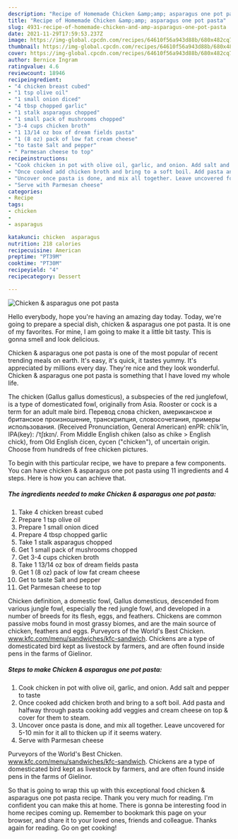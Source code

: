 ```yaml
---
description: "Recipe of Homemade Chicken &amp;amp; asparagus one pot pasta"
title: "Recipe of Homemade Chicken &amp;amp; asparagus one pot pasta"
slug: 4931-recipe-of-homemade-chicken-and-amp-asparagus-one-pot-pasta
date: 2021-11-29T17:59:53.237Z
image: https://img-global.cpcdn.com/recipes/64610f56a943d88b/680x482cq70/chicken-asparagus-one-pot-pasta-recipe-main-photo.jpg
thumbnail: https://img-global.cpcdn.com/recipes/64610f56a943d88b/680x482cq70/chicken-asparagus-one-pot-pasta-recipe-main-photo.jpg
cover: https://img-global.cpcdn.com/recipes/64610f56a943d88b/680x482cq70/chicken-asparagus-one-pot-pasta-recipe-main-photo.jpg
author: Bernice Ingram
ratingvalue: 4.6
reviewcount: 18946
recipeingredient:
- "4 chicken breast cubed"
- "1 tsp olive oil"
- "1 small onion diced"
- "4 tbsp chopped garlic"
- "1 stalk asparagus chopped"
- "1 small pack of mushrooms chopped"
- "3-4 cups chicken broth"
- "1 13/14 oz box of dream fields pasta"
- "1 (8 oz) pack of low fat cream cheese"
- "to taste Salt and pepper"
- " Parmesan cheese to top"
recipeinstructions:
- "Cook chicken in pot with olive oil, garlic, and onion. Add salt and pepper to taste"
- "Once cooked add chicken broth and bring to a soft boil. Add pasta and halfway through pasta cooking add veggies and cream cheese on top &amp; cover for them to steam."
- "Uncover once pasta is done, and mix all together. Leave uncovered for 5-10 min for it all to thicken up if it seems watery."
- "Serve with Parmesan cheese"
categories:
- Recipe
tags:
- chicken
- 
- asparagus

katakunci: chicken  asparagus 
nutrition: 218 calories
recipecuisine: American
preptime: "PT39M"
cooktime: "PT30M"
recipeyield: "4"
recipecategory: Dessert

---
```



![Chicken &amp; asparagus one pot pasta](https://img-global.cpcdn.com/recipes/64610f56a943d88b/680x482cq70/chicken-asparagus-one-pot-pasta-recipe-main-photo.jpg)

Hello everybody, hope you're having an amazing day today. Today, we're going to prepare a special dish, chicken &amp; asparagus one pot pasta. It is one of my favorites. For mine, I am going to make it a little bit tasty. This is gonna smell and look delicious.

Chicken &amp; asparagus one pot pasta is one of the most popular of recent trending meals on earth. It's easy, it's quick, it tastes yummy. It's appreciated by millions every day. They're nice and they look wonderful. Chicken &amp; asparagus one pot pasta is something that I have loved my whole life.

The chicken (Gallus gallus domesticus), a subspecies of the red junglefowl, is a type of domesticated fowl, originally from Asia. Rooster or cock is a term for an adult male bird. Перевод слова chicken, американское и британское произношение, транскрипция, словосочетания, примеры использования. (Received Pronunciation, General American) enPR: chĭk&#39;ĭn, IPA(key): /ˈtʃɪkɪn/. From Middle English chiken (also as chike &gt; English chick), from Old English ċicen, ċycen (&#34;chicken&#34;), of uncertain origin. Choose from hundreds of free chicken pictures.


To begin with this particular recipe, we have to prepare a few components. You can have chicken &amp; asparagus one pot pasta using 11 ingredients and 4 steps. Here is how you can achieve that.

<!--inarticleads1-->

##### The ingredients needed to make Chicken &amp; asparagus one pot pasta:

1. Take 4 chicken breast cubed
1. Prepare 1 tsp olive oil
1. Prepare 1 small onion diced
1. Prepare 4 tbsp chopped garlic
1. Take 1 stalk asparagus chopped
1. Get 1 small pack of mushrooms chopped
1. Get 3-4 cups chicken broth
1. Take 1 13/14 oz box of dream fields pasta
1. Get 1 (8 oz) pack of low fat cream cheese
1. Get to taste Salt and pepper
1. Get  Parmesan cheese to top


Chicken definition, a domestic fowl, Gallus domesticus, descended from various jungle fowl, especially the red jungle fowl, and developed in a number of breeds for its flesh, eggs, and feathers. Chickens are common passive mobs found in most grassy biomes, and are the main source of chicken, feathers and eggs. Purveyors of the World&#39;s Best Chicken. www.kfc.com/menu/sandwiches/kfc-sandwich. Chickens are a type of domesticated bird kept as livestock by farmers, and are often found inside pens in the farms of Gielinor. 

<!--inarticleads2-->

##### Steps to make Chicken &amp; asparagus one pot pasta:

1. Cook chicken in pot with olive oil, garlic, and onion. Add salt and pepper to taste
1. Once cooked add chicken broth and bring to a soft boil. Add pasta and halfway through pasta cooking add veggies and cream cheese on top &amp; cover for them to steam.
1. Uncover once pasta is done, and mix all together. Leave uncovered for 5-10 min for it all to thicken up if it seems watery.
1. Serve with Parmesan cheese


Purveyors of the World&#39;s Best Chicken. www.kfc.com/menu/sandwiches/kfc-sandwich. Chickens are a type of domesticated bird kept as livestock by farmers, and are often found inside pens in the farms of Gielinor. 

So that is going to wrap this up with this exceptional food chicken &amp; asparagus one pot pasta recipe. Thank you very much for reading. I'm confident you can make this at home. There is gonna be interesting food in home recipes coming up. Remember to bookmark this page on your browser, and share it to your loved ones, friends and colleague. Thanks again for reading. Go on get cooking!
